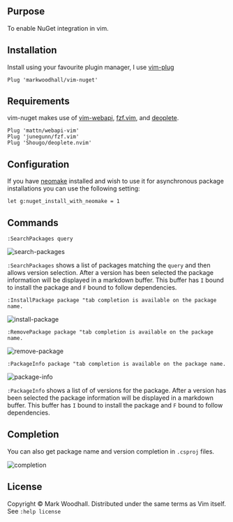 ## Purpose

To enable NuGet integration in vim.

## Installation

Install using your favourite plugin manager,
I use [vim-plug](https://github.com/junegunn/vim-plug)

```viml
Plug 'markwoodhall/vim-nuget'
```

## Requirements

vim-nuget makes use of [vim-webapi](https://github.com/mattn/webapi-vim), [fzf.vim](https://github.com/junegunn/fzf.vim), and [deoplete](https://github.com/Shougo/deoplete.nvim).

```viml
Plug 'mattn/webapi-vim'
Plug 'junegunn/fzf.vim'
Plug 'Shougo/deoplete.nvim'
```

## Configuration

If you have [neomake](https://github.com/neomake/neomake) installed and wish to use it for asynchronous package installations you can use the following setting:

```viml
let g:nuget_install_with_neomake = 1
```

## Commands

```viml
:SearchPackages query
```

![search-packages](http://i.imgur.com/G2m7WKq.gif)

`:SearchPackages` shows a list of packages matching the `query` and then allows version selection. After a version has been selected
the package information will be displayed in a markdown buffer. This buffer has `I` bound to install the package and `F` bound to follow dependencies.    

```viml
:InstallPackage package "tab completion is available on the package name.
```

![install-package](http://i.imgur.com/mDSiChI.gif)

```viml
:RemovePackage package "tab completion is available on the package name.
```

![remove-package](http://i.imgur.com/Q5j83FU.gif)

```viml
:PackageInfo package "tab completion is available on the package name.
```
![package-info](http://i.imgur.com/wedleIm.gif)

`:PackageInfo` shows a list of of versions for the package. After a version has been selected
the package information will be displayed in a markdown buffer. This buffer has `I` bound to install the package and `F` bound to follow dependencies.    

## Completion

You can also get package name and version completion in `.csproj` files.

![completion](http://i.imgur.com/Y6WlADL.gif)

## License
Copyright © Mark Woodhall. Distributed under the same terms as Vim itself. See `:help license`
